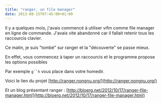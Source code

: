 ```yaml
---
title: "ranger, un file manager"
date: 2013-08-15T07:45:00+01:00
---
```

Il y a quelques mois, j'avais commencé à utiliser vifm comme file manager en ligne de commande.
J'avais vite abandonné car il fallait retenir tous les raccourcis clavier.

Ce matin, je suis "tombé" sur ranger et la "découverte" se passe mieux. 

En effet, vous commencez à taper un raccourcis et le programme propose les options possibles 

Par exemple `g``h` vous place dans votre homedir.

Voici le lien du projet [http://ranger.nongnu.org/](http://ranger.nongnu.org/)

Et un blog présentant ranger : [http://bloerg.net/2012/10/17/ranger-file-manager.html](http://bloerg.net/2012/10/17/ranger-file-manager.html)
